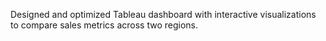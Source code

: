 Designed and optimized Tableau dashboard with interactive visualizations to compare sales metrics across two regions.
